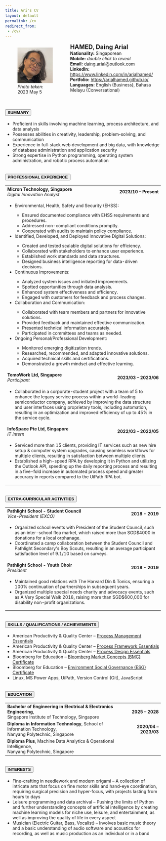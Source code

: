 ```yaml
---
title: Ari's CV
layout: default
permalink: /cv
redirect_from:
 - /cv/
---
```


<div style="display: flex;">
    <figure>
        <img src="https://raw.githubusercontent.com/arialhamed/static/main/images/cv/nasa-t-shirt.jpg" width=160 title=":3">
        <figcaption><i>Photo taken</i>: 2023 May 5</figcaption>
    </figure>
    &nbsp;&nbsp;&nbsp;&nbsp;
    <div>
        <b style="font-size:140%;">HAMED, Daing Arial</b>
        <div><b>Nationality:</b> Singaporean</div>
        <div><b>Mobile:</b> <i class="disable-selection" ondblclick="this.innerHTML='(+65) 8817 4266'">double click to reveal</i></div>
        <div><b>Email:</b> <a href="mailto:arialhamed@outlook.com">daing.arial@outlook.com</a></div>
        <div><b>LinkedIn:</b> <a href="https://www.linkedin.com/in/arialhamed/">https://www.linkedin.com/in/arialhamed/</a></div>
        <div><b>Portfolio:</b> <a href="https://arialhamed.github.io/">https://arialhamed.github.io/</a></div>
        <div><b>Languages:</b> English (Business), Bahasa Melayu (Conversational)</div>
    </div>
</div>

<div class="accordion" id="resume-accordion">
    <div class="accordion-item">
        <h2 class="accordion-header" id="heading1">
            <button class="accordion-button" type="button" data-bs-toggle="collapse" data-bs-target="#collapse1" aria-expanded="true" aria-controls="collapse1">
                <b>SUMMARY</b>
            </button>
        </h2>
        <div id="collapse1" class="accordion-collapse collapse show" aria-labelledby="heading1" data-bs-parent="#resume-accordion">
            <div class="accordion-body">
                <ul>
                    <li>Proficient in skills involving machine learning, process architecture, and data analysis </li>
                    <li>Possesses abilities in creativity, leadership, problem-solving, and communication </li>
                    <li>Experience in full-stack web development and big data, with knowledge of database administration and application security </li>
                    <li>Strong expertise in Python programming, operating system administration, and robotic process automation </li>
                </ul>
            </div>
        </div>
    </div>
    <div class="accordion-item">
        <h2 class="accordion-header" id="heading2">
            <button class="accordion-button collapsed" type="button" data-bs-toggle="collapse" data-bs-target="#collapse2" aria-expanded="false" aria-controls="collapse2">
                <b>PROFESSIONAL EXPERIENCE</b>
            </button>
        </h2>
        <div id="collapse2" class="accordion-collapse collapse" aria-labelledby="heading2" data-bs-parent="#resume-accordion">
            <div class="accordion-body">
                <table style="border: none!important;">
                    <tbody>
                        <tr>
                            <td style="text-align: left;"><b>Micron Technology, Singapore</b><br><i>Digital Innovation Analyst</i></td>
                            <td style="text-align: right;"><b>2023/10 – Present</b></td>
                        </tr>
                        <tr>
                            <td colspan="2">
                                <ul>
                                    <li>Environmental, Health, Safety and Security (EHSS):</li>
                                    <ul>
                                        <li>Ensured documented compliance with EHSS requirements and procedures.</li>
                                        <li>Addressed non-compliant conditions promptly.</li>
                                        <li>Cooperated with audits to maintain policy compliance.</li>
                                    </ul>
                                    <li>Identified, Developed, and Deployed Innovative Digital Solutions:</li>
                                    <ul>
                                        <li>Created and tested scalable digital solutions for efficiency.</li>
                                        <li>Collaborated with stakeholders to enhance user experience.</li>
                                        <li>Established work standards and data structures.</li>
                                        <li>Designed business intelligence reporting for data-driven decisions.</li>
                                    </ul>
                                    <li>Continuous Improvements:</li>
                                    <ul>
                                        <li>Analyzed system issues and initiated improvements.</li>
                                        <li>Spotted opportunities through data analysis.</li>
                                        <li>Enhanced system effectiveness and efficiency.</li>
                                        <li>Engaged with customers for feedback and process changes.</li>
                                    </ul>
                                    <li>Collaboration and Communication:</li>
                                    <ul>
                                        <li>Collaborated with team members and partners for innovative solutions.</li>
                                        <li>Provided feedback and maintained effective communication.</li>
                                        <li>Presented technical information accurately.</li>
                                        <li>Participated in committees and teams as needed.</li>
                                    </ul>
                                    <li>Ongoing Personal/Professional Development:</li>
                                    <ul>
                                        <li>Monitored emerging digitization trends.</li>
                                        <li>Researched, recommended, and adapted innovative solutions.</li>
                                        <li>Acquired technical skills and certifications.</li>
                                        <li>Demonstrated a growth mindset and effective learning.</li>
                                    </ul>
                                </ul>
                            </td>
                        </tr>
                        <tr>
                            <td style="text-align: left;"><b>TomoWork Ltd, Singapore</b><br><i>Participant</i></td>
                            <td style="text-align: right;"><b>2023/03 – 2023/06</b></td>
                        </tr>
                        <tr>
                            <td colspan="2">
                                <ul>
                                    <li>Collaborated in a corporate-student project with a team of 5 to enhance the legacy service process within a world-leading semiconductor company, achieved by improving the data structure and user interfaces using proprietary tools, including automation, resulting in an optimization and improved efficiency of up to 45% in the service cycle. </li>
                                </ul>
                            </td>
                        </tr>
                        <tr>
                            <td style="text-align: left;"><b>InfoSpace Pte Ltd, Singapore</b><br><i>IT Intern</i></td>
                            <td style="text-align: right;"><b>2022/03 – 2022/05</b></td>
                        </tr>
                        <tr>
                            <td colspan="2">
                                <ul>
                                    <li>Serviced more than 15 clients, providing IT services such as new hire setup &amp; computer system upgrades, causing seamless workflows for multiple clients, resulting in satisfaction between multiple clients. </li>
                                    <li>Established a high-speed RPA by developing it in Python and utilizing the Outlook API, speeding up the daily reporting process and resulting in a five-fold increase in automated process speed and greater accuracy in reports compared to the UiPath RPA bot. </li>
                                </ul>
                            </td>
                        </tr>
                    </tbody>
                </table>
            </div>
        </div>
    </div>
    <div class="accordion-item">
        <h2 class="accordion-header" id="heading3">
            <button class="accordion-button collapsed" type="button" data-bs-toggle="collapse" data-bs-target="#collapse3" aria-expanded="false" aria-controls="collapse3">
                <b>EXTRA-CURRICULAR ACTIVITIES</b>
            </button>
        </h2>
        <div id="collapse3" class="accordion-collapse collapse" aria-labelledby="heading3" data-bs-parent="#resume-accordion">
            <div class="accordion-body">
                <table style="border: none!important;">
                    <tbody>
                        <tr>
                            <td style="text-align: left;"><b>Pathlight School - Student Council</b><br><i>Vice-President (EXCO)</i></td>
                            <td style="text-align: right;"><b>2018 - 2019</b></td>
                        </tr>
                        <tr>
                            <td colspan="2">
                                <ul>
                                    <li>Organized school events with President of the Student Council, such as an inter-school flea market, which raised more than SGD$4000 in donations for a local orphanage. </li>
                                    <li>Coordinated a camp collaboration between the Student Council and Pathlight Secondary's Boy Scouts, resulting in an average participant satisfaction level of 9.1/10 based on surveys. </li>
                                </ul>
                            </td>
                        </tr>
                        <tr>
                            <td style="text-align: left;"><b>Pathlight School - Youth Choir</b><br><i>President</i></td>
                            <td style="text-align: right;"><b>2018 - 2019</b></td>
                        </tr>
                        <tr>
                            <td colspan="2">
                                <ul>
                                    <li>Maintained good relations with The Harvard Din &amp; Tonics, ensuring a 100% continuation of partnerships in subsequent years. </li>
                                    <li>Organized multiple special needs charity and advocacy events, such as A Very Special Walk 2018, raising more than SGD$600,000 for disability non-profit organizations. </li>
                                </ul>
                            </td>
                        </tr>
                    </tbody>
                </table>
            </div>
        </div>
    </div>
    <div class="accordion-item">
        <h2 class="accordion-header" id="heading4">
            <button class="accordion-button collapsed" type="button" data-bs-toggle="collapse" data-bs-target="#collapse4" aria-expanded="false" aria-controls="collapse4">
                <b>SKILLS / QUALIFICATIONS / ACHIEVEMENTS</b>
            </button>
        </h2>
        <div id="collapse4" class="accordion-collapse collapse" aria-labelledby="heading4" data-bs-parent="#resume-accordion">
            <div class="accordion-body">
                <ul>
                    <li>American Productivity & Quality Center – <a href="https://academy.apqc.org/certificates/o7sga67hm0" target="_blank">Process Management Essentials</a> </li>
                    <li>American Productivity & Quality Center – <a href="https://academy.apqc.org/certificates/138g1fomhh" target="_blank">Process Framework Essentials</a> </li>
                    <li>American Productivity & Quality Center – <a href="https://academy.apqc.org/certificates/p7c5fpv0a0" target="_blank">Process Design Essentials</a> </li>
                    <!-- li>Google Coursera – <a href="" target="_blank">IT Automation with Python</a> (Python, Linux) </li-->
                    <!-- li>Google Coursera – <a href="" target="_blank">Data Analytics Professional Certificate</a> (R) </li-->
                    <li>Bloomberg for Education – <a href="https://portal.bloombergforeducation.com/certificates/cYECFA6rVikxGWJ6aQG2F77C" target="_blank">Bloomberg Market Concepts (BMC) Certificate</a> </li>
                    <li>Bloomberg for Education – <a href="https://portal.bloombergforeducation.com/certificates/w7ptQF9sWLNBeanPvECouSmh" target="_blank">Environment Social Governance (ESG) Certificate</a> </li>
                    <!-- li>AWS Academy – <a href="" target="_blank">Machine Learning Foundations Certification of Completion</a> (Python, Machine Learning) </li-->
                    <!-- li>NVIDIA DLI – <a href="" target="_blank">Fundamentals of Deep Learning Certificate of Competency</a> (Python, Deep Learning) </li-->
                    <!-- li>IBM – <a href="" target="_blank">Penetration Testing, Incident Response and Forensics</a> </li-->
                    <li>Linux, MS Power Apps, UiPath, Version Control (Git), JavaScript </li>
                </ul>
            </div>
        </div>
    </div>
    <div class="accordion-item">
        <h2 class="accordion-header" id="heading5">
            <button class="accordion-button collapsed" type="button" data-bs-toggle="collapse" data-bs-target="#collapse5" aria-expanded="false" aria-controls="collapse5">
                <b>EDUCATION</b>
            </button>
        </h2>
        <div id="collapse5" class="accordion-collapse collapse" aria-labelledby="heading5" data-bs-parent="#resume-accordion">
            <div class="accordion-body">
                <table style="border: none!important;">
                    <tbody>
                        <tr>
                            <td style="text-align: left;"><b>Bachelor of Engineering in Electrical & Electronics Engineering</b>, <br>Singapore Institute of Technology, Singapore</td>
                            <td style="text-align: right;"><b>2025 – 2028</b></td>
                        </tr>
                        <tr>
                            <td style="text-align: left;"><b>Diploma in Information Technology</b>, School of Information Technology, <br>Nanyang Polytechnic, Singapore</td>
                            <td style="text-align: right;"><b>2020/04 – 2023/03</b></td>
                        </tr>
                        <tr>
                            <td style="text-align: left;"><b>Diploma Plus</b>, Machine Data Analytics &amp; Operational Intelligence, <br>Nanyang Polytechnic, Singapore</td>
                        </tr>
                    </tbody>
                </table>
            </div>
        </div>
    </div>
    <div class="accordion-item">
        <h2 class="accordion-header" id="heading6">
            <button class="accordion-button collapsed" type="button" data-bs-toggle="collapse" data-bs-target="#collapse6" aria-expanded="false" aria-controls="collapse6">
                <b>INTERESTS</b>
            </button>
        </h2>
        <div id="collapse6" class="accordion-collapse collapse" aria-labelledby="heading6" data-bs-parent="#resume-accordion">
            <div class="accordion-body">
                <ul>
                    <li> Fine-crafting in needlework and modern origami – A collection of intricate arts that focus on fine motor skills and hand-eye coordination, requiring surgical precision and hyper-focus, with projects lasting from hours to days </li>
                    <li> Leisure programming and data archival – Pushing the limits of Python and further understanding concepts of artificial intelligence by creating machine learning models for niche use, leisure, and entertainment, as well as improving the quality of life in every aspect </li>
                    <li> Musician (Electric Guitar, Bass, Vocalist) – Involves basic music theory and a basic understanding of audio software and acoustics for recording, as well as music production as an individual or in a band </li>
                </ul>
            </div>
        </div>
    </div>
</div>

